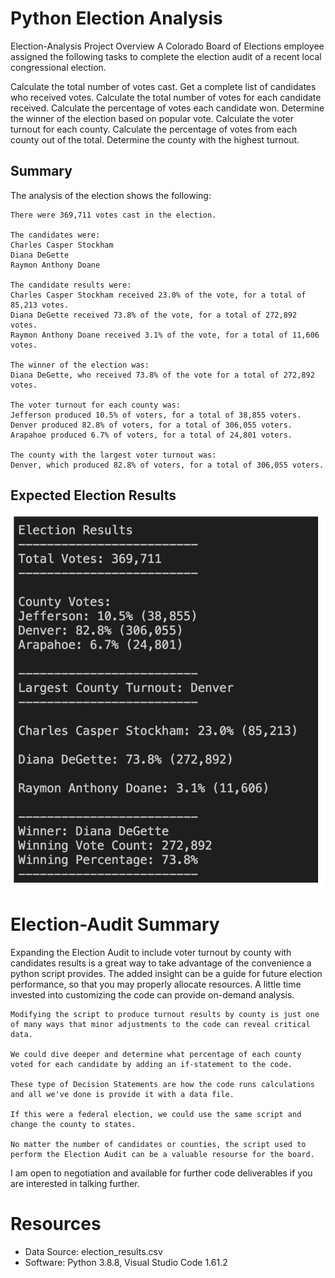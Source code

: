 # Python Election Analysis
Election-Analysis
Project Overview
A Colorado Board of Elections employee assigned the following tasks to complete the election audit of a recent local congressional election.

Calculate the total number of votes cast.
Get a complete list of candidates who received votes.
Calculate the total number of votes for each candidate received.
Calculate the percentage of votes each candidate won.
Determine the winner of the election based on popular vote.
Calculate the voter turnout for each county.
Calculate the percentage of votes from each county out of the total.
Determine the county with the highest turnout.

## Summary
The analysis of the election shows the following:

	There were 369,711 votes cast in the election.

	The candidates were:
	Charles Casper Stockham
	Diana DeGette
	Raymon Anthony Doane

	The candidate results were:
	Charles Casper Stockham received 23.0% of the vote, for a total of 85,213 votes.
	Diana DeGette received 73.8% of the vote, for a total of 272,892 votes.
	Raymon Anthony Doane received 3.1% of the vote, for a total of 11,606 votes.

	The winner of the election was:
	Diana DeGette, who received 73.8% of the vote for a total of 272,892 votes.

	The voter turnout for each county was:
	Jefferson produced 10.5% of voters, for a total of 38,855 voters.
	Denver produced 82.8% of voters, for a total of 306,055 voters.
	Arapahoe produced 6.7% of voters, for a total of 24,801 voters.

	The county with the largest voter turnout was:
	Denver, which produced 82.8% of voters, for a total of 306,055 voters.

## Expected Election Results
![expected_election_results](./Images/expected_election_results.png)

# Election-Audit Summary
Expanding the Election Audit to include voter turnout by county with candidates results is a great way to take advantage of the convenience a python script provides. The added insight can be a guide for future election performance, so that you may properly allocate resources. A little time invested into customizing the code can provide on-demand analysis.

	Modifying the script to produce turnout results by county is just one of many ways that minor adjustments to the code can reveal critical data. 

	We could dive deeper and determine what percentage of each county voted for each candidate by adding an if-statement to the code. 
	
	These type of Decision Statements are how the code runs calculations and all we've done is provide it with a data file.

	If this were a federal election, we could use the same script and change the county to states.

	No matter the number of candidates or counties, the script used to perform the Election Audit can be a valuable resourse for the board.

I am open to negotiation and available for further code deliverables if you are interested in talking further.
# Resources
* Data Source: election_results.csv
* Software: Python 3.8.8, Visual Studio Code 1.61.2
